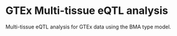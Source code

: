 # GTEx Multi-tissue eQTL analysis
Multi-tissue eQTL analysis for GTEx data using the BMA type model.
